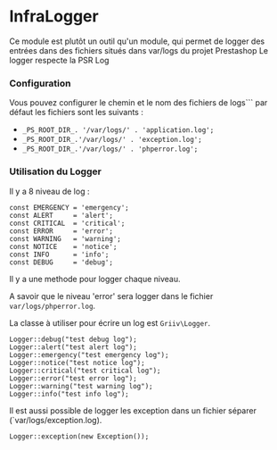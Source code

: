 # InfraLogger

Ce module est plutôt un outil qu'un module, qui permet de logger des entrées dans des fichiers situés dans var/logs du projet Prestashop
Le logger respecte la PSR Log

### Configuration

Vous pouvez configurer le chemin et le nom des fichiers de logs``` par défaut les fichiers sont les suivants :

* `_PS_ROOT_DIR_. '/var/logs/' . 'application.log';`
* `_PS_ROOT_DIR_.'/var/logs/' . 'exception.log';`
* `_PS_ROOT_DIR_.'/var/logs/' . 'phperror.log';`


### Utilisation du Logger

Il y a 8 niveau de log :

    const EMERGENCY = 'emergency';
    const ALERT     = 'alert';
    const CRITICAL  = 'critical';
    const ERROR     = 'error';
    const WARNING   = 'warning';
    const NOTICE    = 'notice';
    const INFO      = 'info';
    const DEBUG     = 'debug';
    
Il y a une methode pour logger chaque niveau.

A savoir que le niveau 'error' sera logger dans le fichier `var/logs/phperror.log`. 

La classe à utiliser pour écrire un log est `Griiv\Logger`.

    Logger::debug("test debug log");
    Logger::alert("test alert log");
    Logger::emergency("test emergency log");
    Logger::notice("test notice log");
    Logger::critical("test critical log");
    Logger::error("test error log");
    Logger::warning("test warning log");
    Logger::info("test info log");
    
Il est aussi possible de logger les exception dans un fichier séparer (`var/logs/exception.log).

    Logger::exception(new Exception());



